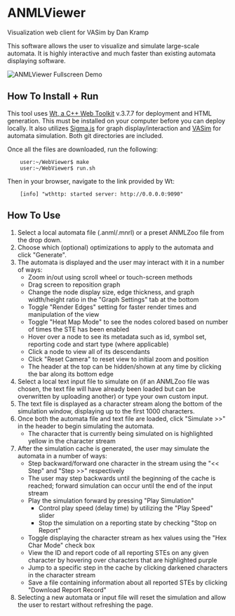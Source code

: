 # ANMLViewer
Visualization web client for VASim by Dan Kramp

This software allows the user to visualize and simulate large-scale automata. It is highly interactive and much faster than existing automata displaying software.

![ANMLViewer Fullscreen Demo](https://i.imgur.com/cxZNPZf.png)

## How To Install + Run
This tool uses [Wt, a C++ Web Toolkit](https://www.webtoolkit.eu/wt) v.3.7.7 for deployment and HTML generation. This must be installed on your computer before you can deploy locally.
It also utilizes [Sigma.js](https://github.com/jacomyal/sigma.js) for graph display/interaction and [VASim](https://github.com/jackwadden/VASim/) for automata simulation. Both git directories are included.

Once all the files are downloaded, run the following:
```
    user:~/WebViewer$ make
    user:~/WebViewer$ run.sh
```
Then in your browser, navigate to the link provided by Wt:
```
    [info] "wthttp: started server: http://0.0.0.0:9090"
```

## How To Use
1. Select a local automata file (.anml/.mnrl) or a preset ANMLZoo file from the drop down.
2. Choose which (optional) optimizations to apply to the automata and click "Generate".
3. The automata is displayed and the user may interact with it in a number of ways:
    - Zoom in/out using scroll wheel or touch-screen methods
    - Drag screen to reposition graph
    - Change the node display size, edge thickness, and graph width/height ratio in the "Graph Settings" tab at the bottom
    - Toggle "Render Edges" setting for faster render times and manipulation of the view
    - Toggle "Heat Map Mode" to see the nodes colored based on number of times the STE has been enabled
    - Hover over a node to see its metadata such as id, symbol set, reporting code and start type (where applicable)
    - Click a node to view all of its descendants
    - Click "Reset Camera" to reset view to initial zoom and position
    - The header at the top can be hidden/shown at any time by clicking the bar along its bottom edge
4. Select a local text input file to simulate on (if an ANMLZoo file was chosen, the text file will have already been loaded but can be overwritten by uploading another) or type your own custom input.
5. The text file is displayed as a character stream along the bottom of the simulation window, displaying up to the first 1000 characters.
6. Once both the automata file and text file are loaded, click "Simulate >>" in the header to begin simulating the automata.
    - The character that is currently being simulated on is highlighted yellow in the character stream
7. After the simulation cache is generated, the user may simulate the automata in a number of ways:
    - Step backward/forward one character in the stream using the "<< Step" and "Step >>" respectively
    - The user may step backwards until the beginning of the cache is reached; forward simulation can occur until the end of the input stream
    - Play the simulation forward by pressing "Play Simulation"
        - Control play speed (delay time) by utilizing the "Play Speed" slider
        - Stop the simulation on a reporting state by checking "Stop on Report"
    - Toggle displaying the character stream as hex values using the "Hex Char Mode" check box
    - View the ID and report code of all reporting STEs on any given character by hovering over characters that are highlighted purple
    - Jump to a specific step in the cache by clicking darkened characters in the character stream
    - Save a file containing information about all reported STEs by clicking "Download Report Record"
8. Selecting a new automata or input file will reset the simulation and allow the user to restart without refreshing the page.
